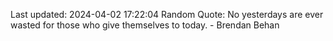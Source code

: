 Last updated: 2024-04-02 17:22:04
Random Quote: No yesterdays are ever wasted for those who give themselves to today. - Brendan Behan